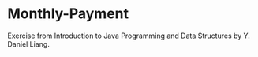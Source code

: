 # Monthly-Payment
Exercise from Introduction to Java Programming and Data Structures by Y. Daniel Liang. 
